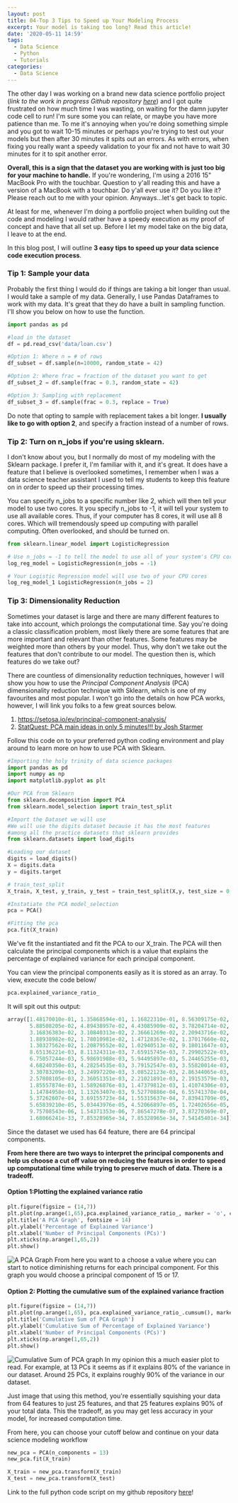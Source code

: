 ```yaml
---
layout: post
title: 04-Top 3 Tips to Speed up Your Modeling Process
excerpt: Your model is taking too long? Read this article!
date: '2020-05-11 14:59'
tags:
  - Data Science
  - Python
  - Tutorials
categories:
  - Data Science
---
```

The other day I was working on a brand new data science portfolio project (_link to the work in progress Github repository_ [_here_](https://github.com/andrewhnberry/Identifying-bad-debt)) and I got quite frustrated on how much time I was wasting, on waiting for the damn jupyter code cell to run! I'm sure some you can relate, or maybe you have more patience than me. To me it's annoying when you're doing something simple and you got to wait 10-15 minutes or perhaps you're trying to test out your models but then after 30 minutes it spits out an errors. As with errors, when fixing you really want a speedy validation to your fix and not have to wait 30 minutes for it to spit another error.

**Overall, this is a sign that the dataset you are working with is just too big for your machine to handle.** If you're wondering, I'm using a 2016 15" MacBook Pro with the touchbar. Question to y'all reading this and have a version of a MacBook with a touchbar. Do y'all ever use it? Do you like it? Please reach out to me with your opinion. Anyways...let's get back to topic.

At least for me, whenever I'm doing a portfolio project when building out the code and modeling I would rather have a speedy execution as my proof of concept and have that all set up. Before I let my model take on the big data, I leave to at the end.

In this blog post, I will outline **3 easy tips to speed up your data science code execution process**.

### Tip 1: Sample your data
Probably the first thing I would do if things are taking a bit longer than usual. I would take a sample of my data. Generally, I use Pandas Dataframes to work with my data. It's great that they do have a built in sampling function. I'll show you below on how to use the function.

```python
import pandas as pd

#load in the dataset
df = pd.read_csv('data/loan.csv')

#Option 1: Where n = # of rows
df_subset = df.sample(n=10000, random_state = 42)

#Option 2: Where frac = fraction of the dataset you want to get
df_subset_2 = df.sample(frac = 0.3, random_state = 42)

#Option 3: Sampling with replacement
df_subset_3 = df.sample(frac = 0.3, replace = True)

````
Do note that opting to sample with replacement takes a bit longer. **I usually like to go with option 2**, and specify a fraction instead of a number of rows.

### Tip 2: Turn on n_jobs if you're using sklearn.
I don't know about you, but I normally do most of my modeling with the Sklearn package. I prefer it, I'm familiar with it, and it's great. It does have a feature that I believe is overlooked sometimes, I remember when I was a data science teacher assistant I used to tell my students to keep this feature on in order to  speed up their processing times.

You can specify n_jobs to a specific number like 2, which will then tell your model to use two cores. It you specify n_jobs to -1, it will tell your system to use all available cores. Thus, if your computer has 8 cores, it will use all 8 cores. Which will tremendously speed up computing with parallel computing. Often overlooked, and should be turned on.

```python
from sklearn.linear_model import LogisticRegression

# Use n_jobs = -1 to tell the model to use all of your system's CPU cores
log_reg_model = LogisticRegression(n_jobs = -1)

# Your Logistic Regression model will use two of your CPU cores
log_reg_model_1 LogisticRegression(n_jobs = 2)
```

### Tip 3: Dimensionality Reduction
Sometimes your dataset is large and there are many different features to take into account, which prolongs the computational time. Say you're doing a classic classification problem, most likely there are some features that are more important and relevant than other features. Some features may be weighted more than others by your model. Thus, why don't we take out the features that don't contribute to our model. The question then is, which features do we take out?

There are countless of dimensionality reduction techniques, however I will show you how to use the  _Principal Component Analysis_ (PCA) dimensionality reduction technique with Sklearn, which is one of my favourites and most popular.  I won't go into the details on how PCA works, however, I will link you folks to a few great sources below.

1. https://setosa.io/ev/principal-component-analysis/
2. [StatQuest: PCA main ideas in only 5 minutes!!! by Josh Starmer](https://www.youtube.com/watch?v=HMOI_lkzW08)

Follow this code on to your preferred python coding environment and play around to learn more on how to use PCA with Sklearn.
```python
#Importing the holy trinity of data science packages
import pandas as pd
import numpy as np
import matplotlib.pyplot as plt

#Our PCA from Sklearn
from sklearn.decomposition import PCA
from sklearn.model_selection import train_test_split

#Import the Dataset we will use
#We will use the digits dataset because it has the most features
#among all the practice datasets that sklearn provides
from sklearn.datasets import load_digits

#Loading our dataset
digits = load_digits()
X = digits.data
y = digits.target

# train_test_split
X_train, X_test, y_train, y_test = train_test_split(X,y, test_size = 0.33, random_state = 23)

#Instatiate the PCA model_selection
pca = PCA()

#Fitting the pca
pca.fit(X_train)
```
We've fit the instantiated and fit the PCA to our X_train. The PCA will then calculate the principal components which is a value that explains the percentage of explained variance for each principal component.

You can view the principal components easily as it is stored as an array. To view, execute the code below/

```python
pca.explained_variance_ratio_
```
It will spit out this output:
```python
array([1.48170010e-01, 1.35868594e-01, 1.16822310e-01, 8.56309175e-02,
       5.88508205e-02, 4.89438957e-02, 4.43085909e-02, 3.78204714e-02,
       3.16836383e-02, 3.10840313e-02, 2.36661269e-02, 2.20943716e-02,
       1.88938982e-02, 1.78010981e-02, 1.47128367e-02, 1.37017660e-02,
       1.30327562e-02, 1.20879552e-02, 1.02940513e-02, 9.18011647e-03,
       8.65136221e-03, 8.11324311e-03, 7.65915745e-03, 7.29902522e-03,
       6.75057244e-03, 5.98691988e-03, 5.94495897e-03, 5.24465255e-03,
       4.68240350e-03, 4.28254535e-03, 3.79152547e-03, 3.55820014e-03,
       3.30783209e-03, 3.24997220e-03, 3.08522123e-03, 2.86344065e-03,
       2.57808105e-03, 2.36051351e-03, 2.21021891e-03, 2.19153579e-03,
       1.85557874e-03, 1.58926876e-03, 1.47379812e-03, 1.41074306e-03,
       1.14784958e-03, 1.13263407e-03, 9.52770886e-04, 6.55741370e-04,
       5.37262607e-04, 3.69155723e-04, 1.55315637e-04, 7.83941709e-05,
       5.65839210e-05, 5.03443976e-05, 4.52066897e-05, 1.72402656e-05,
       9.75708543e-06, 1.54371353e-06, 7.86547278e-07, 3.87270369e-07,
       1.68066241e-33, 7.85328965e-34, 7.85328965e-34, 7.54145401e-34])
```
Since the dataset we used has 64 feature, there are 64 principal components.

**From here there are two ways to interpret the principal components and help us choose a cut off value on reducing the features in order to speed up computational time while trying to preserve much of data. There is a tradeoff.**

#### Option 1:Plotting the explained variance ratio
```python
plt.figure(figsize = (14,7))
plt.plot(np.arange(1,65),pca.explained_variance_ratio_, marker = 'o', color = 'red')
plt.title('A PCA Graph', fontsize = 14)
plt.ylabel('Percentage of Explained Variance')
plt.xlabel('Number of Principal Components (PCs)')
plt.xticks(np.arange(1,65,2))
plt.show()
```
![A PCA Graph](/img/plots/pca_option1.png)
From here you want to a choose a value where you can start to notice diminishing returns for each principal component. For this graph you would choose a principal component of 15 or 17.

#### Option 2: Plotting the cumulative sum of the explained variance fraction
```python
plt.figure(figsize = (14,7))
plt.plot(np.arange(1,65), pca.explained_variance_ratio_.cumsum(), marker ='o', color = 'red')
plt.title('Cumulative Sum of PCA Graph')
plt.ylabel('Cumulative Sum of Percentage of Explained Variance')
plt.xlabel('Number of Principal Components (PCs)')
plt.xticks(np.arange(1,65,2))
plt.show()
```
![Cumulative Sum of PCA graph](/img/plots/pca_option2.png)
In my opinion this a much easier plot to read. For example, at 13 PCs it seems as if it explains 80% of the variance in our dataset. Around 25 PCs, it explains roughly 90% of the variance in our dataset.

Just image that using this method, you're essentially squishing your data from 64 features to just 25 features, and that 25 features explains 90% of your total data. This the tradeoff, as you may get less accuracy in your model, for increased computation time.

From here, you can choose your cutoff below and continue on your data science modeling workflow

```python
new_pca = PCA(n_components = 13)
new_pca.fit(X_train)

X_train = new_pca.transform(X_train)
X_test = new_pca.transform(X_test)
```

Link to the full python code script on my github repository [here](https://github.com/andrewhnberry/andrewhnberry.github.io/blob/master/code_samples/pca_tutorial.py)!

